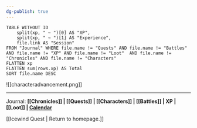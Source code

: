 ```yaml
---
dg-publish: true
---
```

```dataview
TABLE WITHOUT ID
	split(xp, " ~ ")[0] AS "XP",
	split(xp, " ~ ")[1] AS "Experience",
	file.link AS "Session"
FROM "Journal" WHERE file.name != "Quests" AND file.name != "Battles" AND file.name != "XP" AND file.name != "Loot"  AND file.name != "Chronicles" AND file.name != "Characters"
FLATTEN xp
FLATTEN sum(rows.xp) AS Total
SORT file.name DESC
```

![[characteradvancement.png]]

---

Journal: **[[Chronicles]] | [[Quests]] |  [[Characters]] | [[Battles]] | XP | [[Loot]]  | [Calendar](https://app.fantasy-calendar.com/calendars/38f9e3f5098bac1f655a4fb4241f35eb)**

[[Icewind Quest | Return to homepage.]]